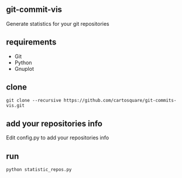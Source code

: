 ## git-commit-vis
Generate statistics for your git repositories


## requirements
* Git
* Python
* Gnuplot

## clone
```
git clone --recursive https://github.com/cartosquare/git-commits-vis.git
```

## add your repositories info
Edit config.py to add your repositories info

## run
```
python statistic_repos.py
```
